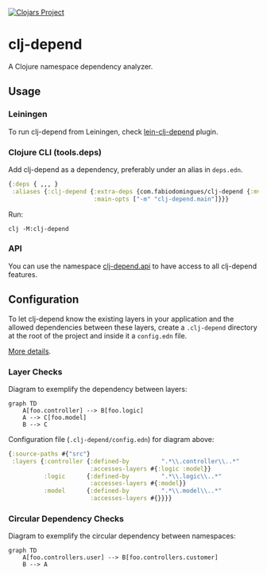 [![Clojars Project](http://clojars.org/com.fabiodomingues/clj-depend/latest-version.svg)](http://clojars.org/com.fabiodomingues/clj-depend)

# clj-depend

A Clojure namespace dependency analyzer.

## Usage

### Leiningen

To run clj-depend from Leiningen, check [lein-clj-depend](./lein-clj-depend/README.md) plugin.

### Clojure CLI (tools.deps)

Add clj-depend as a dependency, preferably under an alias in `deps.edn`.

```clojure
{:deps { ,,, }
 :aliases {:clj-depend {:extra-deps {com.fabiodomingues/clj-depend {:mvn/version "0.9.1"}}
                        :main-opts ["-m" "clj-depend.main"]}}}
```

Run:

```
clj -M:clj-depend
```

### API

You can use the namespace [clj-depend.api](https://cljdoc.org/d/com.fabiodomingues/clj-depend/CURRENT/api/clj-depend.api) to have access to all clj-depend features.

## Configuration

To let clj-depend know the existing layers in your application and the allowed dependencies between these layers, create a `.clj-depend` directory at the root of the project and inside it a `config.edn` file.

[More details](./docs/config.md).

### Layer Checks

Diagram to exemplify the dependency between layers:

```mermaid
graph TD
    A[foo.controller] --> B[foo.logic]
    A --> C[foo.model]
    B --> C
```

Configuration file (`.clj-depend/config.edn`) for diagram above:

```clojure
{:source-paths #{"src"}
 :layers {:controller {:defined-by         ".*\\.controller\\..*"
                       :accesses-layers #{:logic :model}}
          :logic      {:defined-by         ".*\\.logic\\..*"
                       :accesses-layers #{:model}}
          :model      {:defined-by         ".*\\.model\\..*"
                       :accesses-layers #{}}}}
```

### Circular Dependency Checks

Diagram to exemplify the circular dependency between namespaces:

```mermaid
graph TD
    A[foo.controllers.user] --> B[foo.controllers.customer]
    B --> A
```
